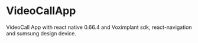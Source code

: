 # VideoCallApp
VideoCall App with react native 0.66.4 and Voximplant sdk, react-navigation and sumsung design device.
